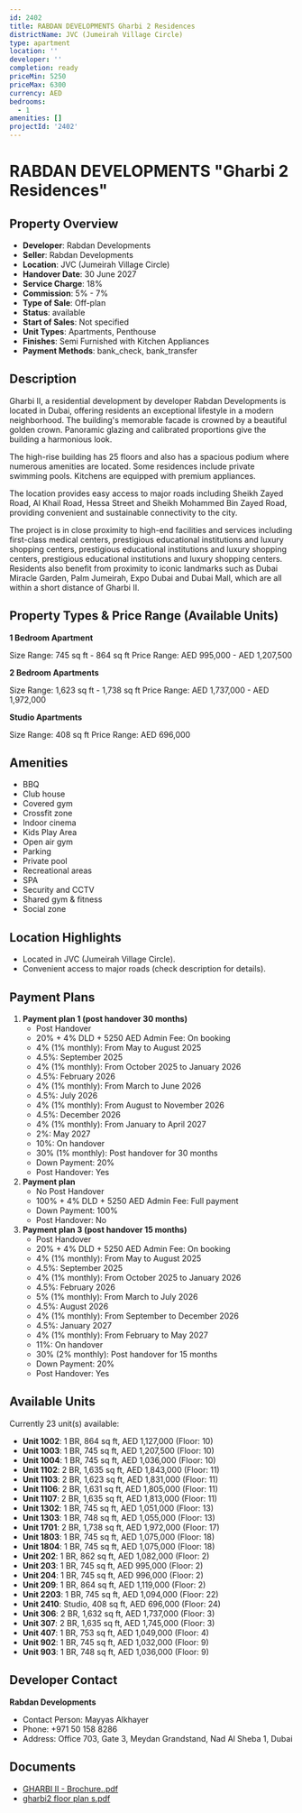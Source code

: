 ```yaml
---
id: 2402
title: RABDAN DEVELOPMENTS Gharbi 2 Residences
districtName: JVC (Jumeirah Village Circle)
type: apartment
location: ''
developer: ''
completion: ready
priceMin: 5250
priceMax: 6300
currency: AED
bedrooms:
  - 1
amenities: []
projectId: '2402'
---
```


# RABDAN DEVELOPMENTS "Gharbi 2 Residences"

## Property Overview
- **Developer**: Rabdan Developments
- **Seller**: Rabdan Developments
- **Location**: JVC (Jumeirah Village Circle)
- **Handover Date**: 30 June 2027
- **Service Charge**: 18%
- **Commission**: 5% - 7%
- **Type of Sale**: Off-plan
- **Status**: available
- **Start of Sales**: Not specified
- **Unit Types**: Apartments, Penthouse
- **Finishes**: Semi Furnished with Kitchen Appliances
- **Payment Methods**: bank_check, bank_transfer

## Description
Gharbi II, a residential development by developer Rabdan Developments is located in Dubai, offering residents an exceptional lifestyle in a modern neighborhood. The building's memorable facade is crowned by a beautiful golden crown. Panoramic glazing and calibrated proportions give the building a harmonious look.

The high-rise building has 25 floors and also has a spacious podium where numerous amenities are located. Some residences include private swimming pools. Kitchens are equipped with premium appliances.

The location provides easy access to major roads including Sheikh Zayed Road, Al Khail Road, Hessa Street and Sheikh Mohammed Bin Zayed Road, providing convenient and sustainable connectivity to the city.

The project is in close proximity to high-end facilities and services including first-class medical centers, prestigious educational institutions and luxury shopping centers, prestigious educational institutions and luxury shopping centers, prestigious educational institutions and luxury shopping centers. Residents also benefit from proximity to iconic landmarks such as Dubai Miracle Garden, Palm Jumeirah, Expo Dubai and Dubai Mall, which are all within a short distance of Gharbi II.

## Property Types & Price Range (Available Units)
**1 Bedroom Apartment**

Size Range: 745 sq ft - 864 sq ft
Price Range: AED 995,000 - AED 1,207,500

**2 Bedroom Apartments**

Size Range: 1,623 sq ft - 1,738 sq ft
Price Range: AED 1,737,000 - AED 1,972,000

**Studio Apartments**

Size Range: 408 sq ft
Price Range: AED 696,000

## Amenities
- BBQ
- Club house
- Covered gym
- Crossfit zone
- Indoor cinema
- Kids Play Area
- Open air gym
- Parking
- Private pool
- Recreational areas
- SPA
- Security and CCTV
- Shared gym & fitness
- Social zone

## Location Highlights
- Located in JVC (Jumeirah Village Circle).
- Convenient access to major roads (check description for details).

## Payment Plans
1. **Payment plan 1 (post handover 30 months)**
   - Post Handover
   - 20% + 4% DLD + 5250 AED Admin Fee: On booking
   - 4% (1% monthly): From May to August 2025
   - 4.5%: September 2025
   - 4% (1% monthly): From October 2025 to January 2026
   - 4.5%: February 2026
   - 4% (1% monthly): From March to June 2026
   - 4.5%: July 2026
   - 4% (1% monthly): From August to November 2026
   - 4.5%: December 2026
   - 4% (1% monthly): From January to April 2027
   - 2%: May 2027
   - 10%: On handover
   - 30% (1% monthly): Post handover for 30 months
   - Down Payment: 20%
   - Post Handover: Yes
2. **Payment plan**
   - No Post Handover
   - 100% + 4% DLD + 5250 AED Admin Fee: Full payment
   - Down Payment: 100%
   - Post Handover: No
3. **Payment plan 3 (post handover 15 months)**
   - Post Handover
   - 20% + 4% DLD + 5250 AED Admin Fee: On booking
   - 4% (1% monthly): From May to August 2025
   - 4.5%: September 2025
   - 4% (1% monthly): From October 2025 to January 2026
   - 4.5%: February 2026
   - 5% (1% monthly): From March to July 2026
   - 4.5%: August 2026
   - 4% (1% monthly): From September to December 2026
   - 4.5%: January 2027
   - 4% (1% monthly): From February to May 2027
   - 11%: On handover
   - 30% (2% monthly): Post handover for 15 months
   - Down Payment: 20%
   - Post Handover: Yes

## Available Units
Currently 23 unit(s) available:
- **Unit 1002**: 1 BR, 864 sq ft, AED 1,127,000 (Floor: 10)
- **Unit 1003**: 1 BR, 745 sq ft, AED 1,207,500 (Floor: 10)
- **Unit 1004**: 1 BR, 745 sq ft, AED 1,036,000 (Floor: 10)
- **Unit 1102**: 2 BR, 1,635 sq ft, AED 1,843,000 (Floor: 11)
- **Unit 1103**: 2 BR, 1,623 sq ft, AED 1,831,000 (Floor: 11)
- **Unit 1106**: 2 BR, 1,631 sq ft, AED 1,805,000 (Floor: 11)
- **Unit 1107**: 2 BR, 1,635 sq ft, AED 1,813,000 (Floor: 11)
- **Unit 1302**: 1 BR, 745 sq ft, AED 1,051,000 (Floor: 13)
- **Unit 1303**: 1 BR, 748 sq ft, AED 1,055,000 (Floor: 13)
- **Unit 1701**: 2 BR, 1,738 sq ft, AED 1,972,000 (Floor: 17)
- **Unit 1803**: 1 BR, 745 sq ft, AED 1,075,000 (Floor: 18)
- **Unit 1804**: 1 BR, 745 sq ft, AED 1,075,000 (Floor: 18)
- **Unit 202**: 1 BR, 862 sq ft, AED 1,082,000 (Floor: 2)
- **Unit 203**: 1 BR, 745 sq ft, AED 995,000 (Floor: 2)
- **Unit 204**: 1 BR, 745 sq ft, AED 996,000 (Floor: 2)
- **Unit 209**: 1 BR, 864 sq ft, AED 1,119,000 (Floor: 2)
- **Unit 2203**: 1 BR, 745 sq ft, AED 1,094,000 (Floor: 22)
- **Unit 2410**: Studio, 408 sq ft, AED 696,000 (Floor: 24)
- **Unit 306**: 2 BR, 1,632 sq ft, AED 1,737,000 (Floor: 3)
- **Unit 307**: 2 BR, 1,635 sq ft, AED 1,745,000 (Floor: 3)
- **Unit 407**: 1 BR, 753 sq ft, AED 1,049,000 (Floor: 4)
- **Unit 902**: 1 BR, 745 sq ft, AED 1,032,000 (Floor: 9)
- **Unit 903**: 1 BR, 748 sq ft, AED 1,036,000 (Floor: 9)

## Developer Contact
**Rabdan Developments**
- Contact Person: Mayyas Alkhayer
- Phone: +971 50 158 8286
- Address: Office 703, Gate 3, Meydan Grandstand, Nad Al Sheba 1, Dubai

## Documents
- [GHARBI II - Brochure..pdf](https://cdn.geniemap.net/2024/12/31/u8Qz7eLmy0HZOYt6G7bCcS57KJSe2YXUcbq4khRI.pdf)
- [gharbi2 floor plan s.pdf](https://cdn.geniemap.net/2024/12/31/HNW14vIWsTinW7ZLTP47ZBSHawohKoL1Zs8AnFHB.pdf)

